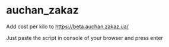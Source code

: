 # auchan_zakaz
Add cost per kilo to https://beta.auchan.zakaz.ua/

Just paste the script in console of your browser and press enter
